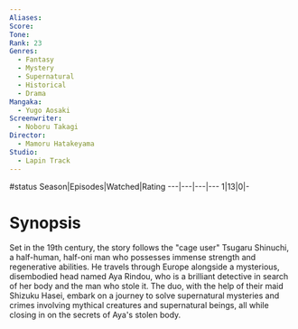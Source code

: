 ```yaml
---
Aliases:
Score:
Tone: 
Rank: 23
Genres:
  - Fantasy
  - Mystery
  - Supernatural
  - Historical
  - Drama
Mangaka:
  - Yugo Aosaki
Screenwriter:
  - Noboru Takagi
Director:
  - Mamoru Hatakeyama
Studio:
  - Lapin Track
---
```

#status
Season|Episodes|Watched|Rating
---|---|---|---
1|13|0|-

# Synopsis
Set in the 19th century, the story follows the "cage user" Tsugaru Shinuchi, a half-human, half-oni man who possesses immense strength and regenerative abilities. He travels through Europe alongside a mysterious, disembodied head named Aya Rindou, who is a brilliant detective in search of her body and the man who stole it. The duo, with the help of their maid Shizuku Hasei, embark on a journey to solve supernatural mysteries and crimes involving mythical creatures and supernatural beings, all while closing in on the secrets of Aya's stolen body.